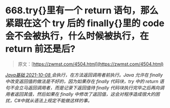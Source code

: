 <!--yml
category: 未分类
date: 0001-01-01 00:00:00
-->

# 668.try{}里有一个 return 语句，那么紧跟在这个 try 后的 finally{}里的 code 会不会被执行，什么时候被执行，在 return 前还是后?

> 原文：[https://zwmst.com/4504.html](https://zwmst.com/4504.html)

   [ *Java基础* ](https://zwmst.com/java%e5%9f%ba%e7%a1%80)*[ <time datetime="2021-10-08T23:07:32+08:00"> 2021-10-08 </time> ](https://zwmst.com/4504.html)  会执行，在方法返回调用者前执行。Java 允许在 finally 中改变返回值的做法是不好的，因为如果存在 finally 代码块，try 中的 return 语句不会立马返回调用者，而是记录下返回值待 finally 代码块执行完毕之后再向调用者返回其值，然后如果在 finally 中修改了返回值，这会对程序造成很大的困扰，C#中就从语法上规定不能做这样的事。*